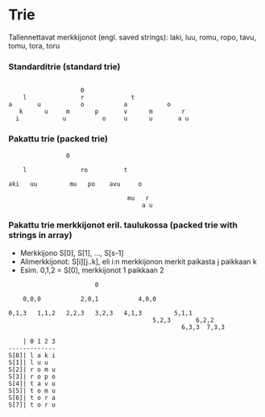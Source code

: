 # Trie

Tallennettavat merkkijonot (engl. saved strings):
laki, luu, romu, ropo, tavu, tomu, tora, toru

### Standarditrie (standard trie)

```

					0
	l				r			  t
a		u			o			a			o
   k	  u		m		p	    v	   m		r
  i			   u		  o		u      u	   a u

```

### Pakattu trie (packed trie)
 
```
				0

	l				ro			t
	
aki   uu	   	 mu   po	avu		o

							     mu   r
								     a u
```


### Pakattu trie merkkijonot eril. taulukossa (packed trie with strings in array)

- Merkkijono S[0], S[1], ..., S[s-1]
- Alimerkkijonot: S[i][j..k], eli i:n merkkijonon merkit paikasta j paikkaan k
- Esim. 0,1,2 = S[0], merkkijonot 1 paikkaan 2 

```
						0
	
	0,0,0			2,0,1			4,0,0

0,1,3	1,1,2	2,2,3	3,2,3	4,1,3		  5,1,1
										5,2,3		6,2,2
												6,3,3  7,3,3							
```

```
    | 0 1 2 3 
-------------
S[0]| l a k i
S[1]| l u u
S[2]| r o m u
S[3]| r o p o
S[4]| t a v u
S[5]| t o m u
S[6]| t o r a
S[7]| t o r u

```
